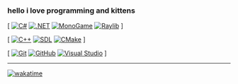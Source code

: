 ### hello i love programming and kittens

[ [![C#](https://img.shields.io/badge/C%23-%23239120.svg?style=flat)](https://learn.microsoft.com/en-us/dotnet/csharp/)
[![.NET](https://img.shields.io/badge/.NET-5C2D91?style=flat)](https://dotnet.microsoft.com/)
[![MonoGame](https://img.shields.io/badge/MonoGame-E73C00?style=flat)](https://www.monogame.net/)
[![Raylib](https://img.shields.io/badge/raylib-f5f5f5?style=flat)](https://www.raylib.com/) ]  

[ [![C++](https://img.shields.io/badge/C++-00599C?style=flat)](https://isocpp.org/)
[![SDL](https://img.shields.io/badge/SDL-173556?style=flat)](https://www.libsdl.org/)
[![CMake](https://img.shields.io/badge/CMake-064F8C?style=flat)](https://cmake.org/) ]

[ [![Git](https://img.shields.io/badge/Git-F05032?style=flat)](https://git-scm.com/) 
	[![GitHub](https://img.shields.io/badge/github-%23121011.svg?style=flat)](https://github.com)
  [![Visual Studio](https://img.shields.io/badge/Visual%20Studio-5C2D91.svg?style=flat)](https://visualstudio.microsoft.com/ru)
]

---
[![wakatime](https://wakatime.com/badge/user/018d512e-cbcc-424c-bdd9-6fe9bfa42c61.svg)](https://wakatime.com/@018d512e-cbcc-424c-bdd9-6fe9bfa42c61)
